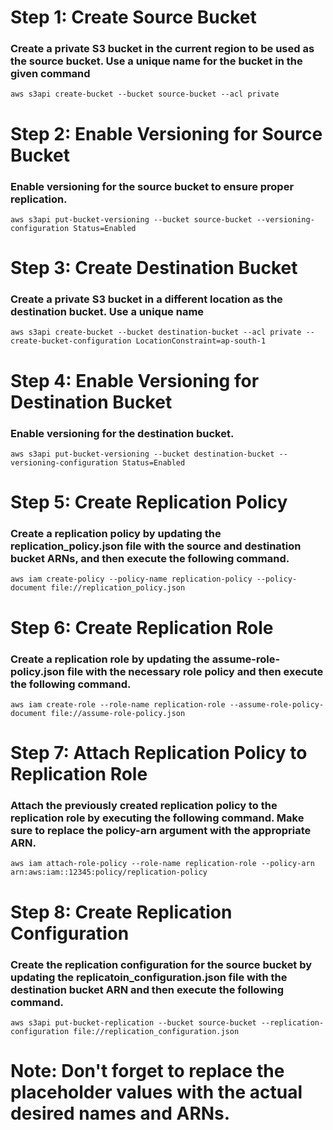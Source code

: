 # Step 1: Create Source Bucket

### Create a private S3  bucket in the current region to be used as the source bucket. Use a unique name for the bucket in the given command
``` aws s3api create-bucket --bucket source-bucket --acl private ```

# Step 2: Enable Versioning for Source Bucket
### Enable versioning for the source bucket to ensure proper replication.
``` aws s3api put-bucket-versioning --bucket source-bucket --versioning-configuration Status=Enabled ```

# Step 3: Create Destination Bucket
### Create a private S3 bucket in a different location as the destination bucket. Use a unique name
``` aws s3api create-bucket --bucket destination-bucket --acl private --create-bucket-configuration LocationConstraint=ap-south-1 ```

# Step 4: Enable Versioning for Destination Bucket
### Enable versioning for the destination bucket.
``` aws s3api put-bucket-versioning --bucket destination-bucket --versioning-configuration Status=Enabled ```

# Step 5: Create Replication Policy
### Create a replication policy by updating the replication_policy.json file with the source and destination bucket ARNs, and then execute the following command.
``` aws iam create-policy --policy-name replication-policy --policy-document file://replication_policy.json ```

# Step 6: Create Replication Role
### Create a replication role by updating the assume-role-policy.json file with the necessary role policy and then execute the following command.
``` aws iam create-role --role-name replication-role --assume-role-policy-document file://assume-role-policy.json ```

# Step 7: Attach Replication Policy to Replication Role
### Attach the previously created replication policy to the replication role by executing the following command. Make sure to replace the policy-arn argument with the appropriate ARN.
``` aws iam attach-role-policy --role-name replication-role --policy-arn arn:aws:iam::12345:policy/replication-policy ```

# Step 8: Create Replication Configuration
### Create the replication configuration for the source bucket by updating the replicatoin_configuration.json file with the destination bucket ARN and then execute the following command.
``` aws s3api put-bucket-replication --bucket source-bucket --replication-configuration file://replication_configuration.json ```

# Note: Don't forget to replace the placeholder values with the actual desired names and ARNs.
